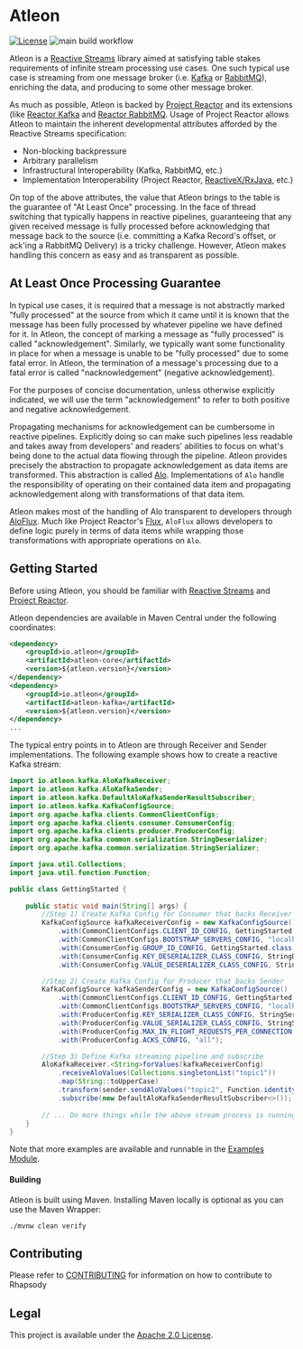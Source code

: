 # Atleon
[![License](https://img.shields.io/badge/License-Apache%202.0-blue.svg)](https://opensource.org/licenses/Apache-2.0)
![main build workflow](https://github.com/atleon/atleon/actions/workflows/build.yml/badge.svg?branch=main)


Atleon is a [Reactive Streams](https://www.reactive-streams.org/) library aimed at satisfying table stakes requirements of infinite stream processing use cases. One such typical use case is streaming from one message broker (i.e. [Kafka](https://kafka.apache.org/) or [RabbitMQ](https://www.rabbitmq.com/)), enriching the data, and producing to some other message broker.

As much as possible, Atleon is backed by [Project Reactor](https://projectreactor.io/) and its extensions (like [Reactor Kafka](https://github.com/reactor/reactor-kafka) and [Reactor RabbitMQ](https://github.com/reactor/reactor-rabbitmq). Usage of Project Reactor allows Atleon to maintain the inherent developmental attributes afforded by the Reactive Streams specification:
* Non-blocking backpressure
* Arbitrary parallelism
* Infrastructural Interoperability (Kafka, RabbitMQ, etc.)
* Implementation Interoperability (Project Reactor, [ReactiveX/RxJava](https://github.com/ReactiveX/RxJava), etc.)

On top of the above attributes, the value that Atleon brings to the table is the guarantee of "At Least Once" processing. In the face of thread switching that typically happens in reactive pipelines, guaranteeing that any given received message is fully processed before acknowledging that message back to the source (i.e. committing a Kafka Record's offset, or ack'ing a RabbitMQ Delivery) is a tricky challenge. However, Atleon makes handling this concern as easy and as transparent as possible.

## At Least Once Processing Guarantee

In typical use cases, it is required that a message is not abstractly marked "fully processed" at the source from which it came until it is known that the message has been fully processed by whatever pipeline we have defined for it. In Atleon, the concept of marking a message as "fully processed" is called "acknowledgement". Similarly, we typically want some functionality in place for when a message is unable to be "fully processed" due to some fatal error. In Atleon, the termination of a message's processing due to a fatal error is called "nacknowledgement" (negative acknowledgement).

For the purposes of concise documentation, unless otherwise explicitly indicated, we will use the term "acknowledgement" to refer to both positive and negative acknowledgement.

Propagating mechanisms for acknowledgement can be cumbersome in reactive pipelines. Explicitly doing so can make such pipelines less readable and takes away from developers' and readers' abilities to focus on what's being done to the actual data flowing through the pipeline. Atleon provides precisely the abstraction to propagate acknowledgement as data items are transformed. This abstraction is called [Alo](core/src/main/java/io/atleon/core/Alo.java). Implementations of `Alo` handle the responsibility of operating on their contained data item and propagating acknowledgement along with transformations of that data item.

Atleon makes most of the handling of Alo transparent to developers through [AloFlux](core/src/main/java/io/atleon/core/AloFlux.java). Much like Project Reactor's [Flux](https://javadoc.io/doc/io.projectreactor/reactor-core/latest/reactor/core/publisher/Flux.html), `AloFlux` allows developers to define logic purely in terms of data items while wrapping those transformations with appropriate operations on `Alo`.

## Getting Started

Before using Atleon, you should be familiar with [Reactive Streams]() and [Project Reactor]().

Atleon dependencies are available in Maven Central under the following coordinates:

```xml
<dependency>
    <groupId>io.atleon</groupId>
    <artifactId>atleon-core</artifactId>
    <version>${atleon.version}</version>
</dependency>
<dependency>
    <groupId>io.atleon</groupId>
    <artifactId>atleon-kafka</artifactId>
    <version>${atleon.version}</version>
</dependency>
...
```

The typical entry points in to Atleon are through Receiver and Sender implementations. The following example shows how to create a reactive Kafka stream:

```java
import io.atleon.kafka.AloKafkaReceiver;
import io.atleon.kafka.AloKafkaSender;
import io.atleon.kafka.DefaultAloKafkaSenderResultSubscriber;
import io.atleon.kafka.KafkaConfigSource;
import org.apache.kafka.clients.CommonClientConfigs;
import org.apache.kafka.clients.consumer.ConsumerConfig;
import org.apache.kafka.clients.producer.ProducerConfig;
import org.apache.kafka.common.serialization.StringDeserializer;
import org.apache.kafka.common.serialization.StringSerializer;

import java.util.Collections;
import java.util.function.Function;

public class GettingStarted {
    
    public static void main(String[] args) {
        //Step 1) Create Kafka Config for Consumer that backs Receiver
        KafkaConfigSource kafkaReceiverConfig = new KafkaConfigSource()
            .with(CommonClientConfigs.CLIENT_ID_CONFIG, GettingStarted.class.getSimpleName())
            .with(CommonClientConfigs.BOOTSTRAP_SERVERS_CONFIG, "localhost:9092")
            .with(ConsumerConfig.GROUP_ID_CONFIG, GettingStarted.class.getSimpleName())
            .with(ConsumerConfig.KEY_DESERIALIZER_CLASS_CONFIG, StringDeserializer.class.getName())
            .with(ConsumerConfig.VALUE_DESERIALIZER_CLASS_CONFIG, StringDeserializer.class.getName());

        //Step 2) Create Kafka Config for Producer that backs Sender
        KafkaConfigSource kafkaSenderConfig = new KafkaConfigSource()
            .with(CommonClientConfigs.CLIENT_ID_CONFIG, GettingStarted.class.getSimpleName())
            .with(CommonClientConfigs.BOOTSTRAP_SERVERS_CONFIG, "localhost:9092")
            .with(ProducerConfig.KEY_SERIALIZER_CLASS_CONFIG, StringSerializer.class.getName())
            .with(ProducerConfig.VALUE_SERIALIZER_CLASS_CONFIG, StringSerializer.class.getName())
            .with(ProducerConfig.MAX_IN_FLIGHT_REQUESTS_PER_CONNECTION, 1)
            .with(ProducerConfig.ACKS_CONFIG, "all");

        //Step 3) Define Kafka streaming pipeline and subscribe
        AloKafkaReceiver.<String>forValues(kafkaReceiverConfig)
            .receiveAloValues(Collections.singletonList("topic1"))
            .map(String::toUpperCase)
            .transform(sender.sendAloValues("topic2", Function.identity()))
            .subscribe(new DefaultAloKafkaSenderResultSubscriber<>());
        
        // ... Do more things while the above stream process is running ...
    }
}
```

Note that more examples are available and runnable in the [Examples Module](examples).

#### Building

Atleon is built using Maven. Installing Maven locally is optional as you can use the Maven Wrapper:

```$bash
./mvnw clean verify
```

## Contributing

Please refer to [CONTRIBUTING](CONTRIBUTING.md) for information on how to contribute to Rhapsody

## Legal

This project is available under the [Apache 2.0 License](http://www.apache.org/licenses/LICENSE-2.0.html).